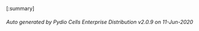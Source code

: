 






[:summary]

###### Auto generated by Pydio Cells Enterprise Distribution v2.0.9 on 11-Jun-2020
